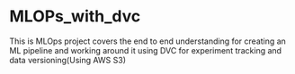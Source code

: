 # MLOPs_with_dvc
This is MLOps project covers the end to end understanding for creating an ML pipeline and working around it using DVC for experiment tracking and data versioning(Using AWS S3)

